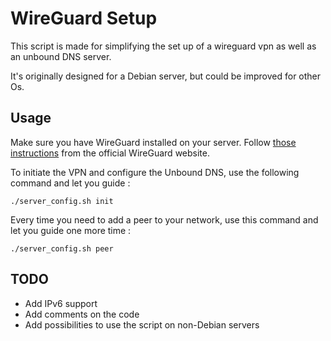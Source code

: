 # WireGuard Setup

This script is made for simplifying the set up of a wireguard vpn as well as an unbound DNS server.

It's originally designed for a Debian server, but could be improved for other Os.

## Usage

Make sure you have WireGuard installed on your server. Follow [those instructions](https://www.wireguard.com/install/) from the official WireGuard website.

To initiate the VPN and configure the Unbound DNS, use the following command and let you guide :

```
./server_config.sh init
```

Every time you need to add a peer to your network, use this command and let you guide one more time :

```
./server_config.sh peer
```

## TODO

* Add IPv6 support
* Add comments on the code
* Add possibilities to use the script on non-Debian servers
